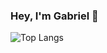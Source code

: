 ### Hey, I'm Gabriel :wave:

![Top Langs](https://github-readme-stats.vercel.app/api/top-langs/?username=ogaaabriel&layout=compact&theme=github_dark)
